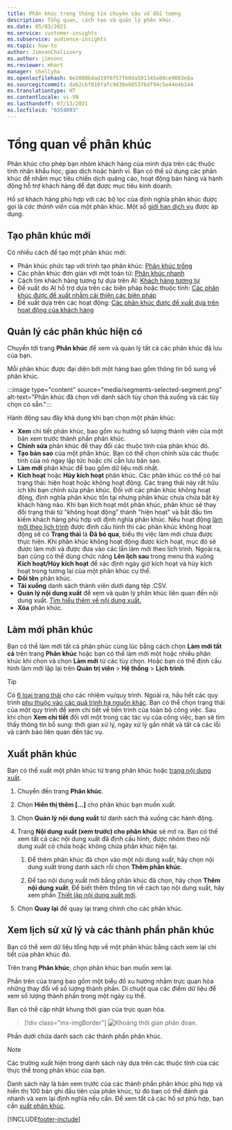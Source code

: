 ```yaml
---
title: Phân khúc trong thông tin chuyên sâu về đối tượng
description: Tổng quan, cách tạo và quản lý phân khúc.
ms.date: 05/03/2021
ms.service: customer-insights
ms.subservice: audience-insights
ms.topic: how-to
author: JimsonChalissery
ms.author: jimsonc
ms.reviewer: mhart
manager: shellyha
ms.openlocfilehash: 6e2080b4ad19f6f57f60da591345e80ce9083e8a
ms.sourcegitcommit: dab2cbf818fafc9436e685376df94c5e44e4b144
ms.translationtype: HT
ms.contentlocale: vi-VN
ms.lasthandoff: 07/13/2021
ms.locfileid: "6554093"
---
```

# <a name="segments-overview"></a>Tổng quan về phân khúc

Phân khúc cho phép bạn nhóm khách hàng của mình dựa trên các thuộc tính nhân khẩu học, giao dịch hoặc hành vi. Bạn có thể sử dụng các phân khúc để nhắm mục tiêu chiến dịch quảng cáo, hoạt động bán hàng và hành động hỗ trợ khách hàng để đạt được mục tiêu kinh doanh.

Hồ sơ khách hàng phù hợp với các bộ lọc của định nghĩa phân khúc được gọi là *các thành viên* của một phân khúc. Một số [giới hạn dịch vụ](service-limits.md) được áp dụng.

## <a name="create-a-new-segment"></a>Tạo phân khúc mới

Có nhiều cách để tạo một phân khúc mới: 

- Phân khúc phức tạp với trình tạo phân khúc: [Phân khúc trống](segment-builder.md#create-a-new-segment)
- Các phân khúc đơn giản với một toán tử: [Phân khúc nhanh](segment-builder.md#quick-segments)
- Cách tìm khách hàng tương tự dựa trên AI: [Khách hàng tương tự](find-similar-customer-segments.md)
- Đề xuất do AI hỗ trợ dựa trên các biện pháp hoặc thuộc tính: [Các phân khúc được đề xuất nhằm cải thiện các biện pháp](suggested-segments.md)
- Đề xuất dựa trên các hoạt động: [Các phân khúc được đề xuất dựa trên hoạt động của khách hàng](suggested-segments-activity.md)

## <a name="manage-existing-segments"></a>Quản lý các phân khúc hiện có

Chuyển tới trang **Phân khúc** để xem và quản lý tất cả các phân khúc đã lưu của bạn.

Mỗi phân khúc được đại diện bởi một hàng bao gồm thông tin bổ sung về phân khúc.

:::image type="content" source="media/segments-selected-segment.png" alt-text="Phân khúc đã chọn với danh sách tùy chọn thả xuống và các tùy chọn có sẵn.":::

Hành động sau đây khả dụng khi bạn chọn một phân khúc:

- **Xem** chi tiết phân khúc, bao gồm xu hướng số lượng thành viên của một bản xem trước thành phần phân khúc.
- **Chỉnh sửa** phân khúc để thay đổi các thuộc tính của phân khúc đó.
- **Tạo bản sao** của một phân khúc. Bạn có thể chọn chỉnh sửa các thuộc tính của nó ngay lập tức hoặc chỉ cần lưu bản sao.
- **Làm mới** phân khúc để bao gồm dữ liệu mới nhất.
- **Kích hoạt** hoặc **Hủy kích hoạt** phân khúc. Các phân khúc có thể có hai trạng thái: hiện hoạt hoặc không hoạt động. Các trạng thái này rất hữu ích khi bạn chỉnh sửa phân khúc. Đối với các phân khúc không hoạt động, định nghĩa phân khúc tồn tại nhưng phân khúc chưa chứa bất kỳ khách hàng nào. Khi bạn kích hoạt một phân khúc, phân khúc sẽ thay đổi trạng thái từ "không hoạt động" thành "hiện hoạt" và bắt đầu tìm kiếm khách hàng phù hợp với định nghĩa phân khúc. Nếu hoạt động [làm mới theo lịch trình](system.md#schedule-tab) được định cấu hình thì các phân khúc không hoạt động sẽ có **Trạng thái** là **Đã bỏ qua**, biểu thị việc làm mới chưa được thực hiện. Khi phân khúc không hoạt động được kích hoạt, mục đó sẽ được làm mới và được đưa vào các lần làm mới theo lịch trình.
  Ngoài ra, bạn cũng có thể dùng chức năng **Lên lịch sau** trong menu thả xuống **Kích hoạt/Hủy kích hoạt** để xác định ngày giờ kích hoạt và hủy kích hoạt trong tương lai của một phân khúc cụ thể.
- **Đổi tên** phân khúc.
- **Tải xuống** danh sách thành viên dưới dạng tệp .CSV.
- **Quản lý nội dung xuất** để xem và quản lý phân khúc liên quan đến nội dung xuất. [Tìm hiểu thêm về nội dung xuất.](export-destinations.md)
- **Xóa** phân khúc.

## <a name="refresh-segments"></a>Làm mới phân khúc

Bạn có thể làm mới tất cả phân phúc cùng lúc bằng cách chọn **Làm mới tất cả** trên trang **Phân khúc** hoặc bạn có thể làm mới một hoặc nhiều phân khúc khi chọn và chọn **Làm mới** từ các tùy chọn. Hoặc bạn có thể định cấu hình làm mới lặp lại trên **Quản trị viên** > **Hệ thống** > **Lịch trình**.

> [!TIP]
> Có [6 loại trạng thái](system.md#status-types) cho các nhiệm vụ/quy trình. Ngoài ra, hầu hết các quy trình [phụ thuộc vào các quá trình hạ nguồn khác](system.md#refresh-policies). Bạn có thể chọn trạng thái của một quy trình để xem chi tiết về tiến trình của toàn bộ công việc. Sau khi chọn **Xem chi tiết** đối với một trong các tác vụ của công việc, bạn sẽ tìm thấy thông tin bổ sung: thời gian xử lý, ngày xử lý gần nhất và tất cả các lỗi và cảnh báo liên quan đến tác vụ.

## <a name="export-segments"></a>Xuất phân khúc

Bạn có thể xuất một phân khúc từ trang phân khúc hoặc [trang nội dung xuất](export-destinations.md). 

1. Chuyển đến trang **Phân khúc**.

1. Chọn **Hiển thị thêm [...]** cho phân khúc bạn muốn xuất.

1. Chọn **Quản lý nội dung xuất** từ danh sách thả xuống các hành động.

1. Trang **Nội dung xuất (xem trước) cho phân khúc** sẽ mở ra. Bạn có thể xem tất cả các nội dung xuất đã định cấu hình, được nhóm theo nội dung xuất có chứa hoặc không chứa phân khúc hiện tại.

   1. Để thêm phân khúc đã chọn vào một nội dung xuất, hãy chọn nội dung xuất trong danh sách rồi chọn **Thêm phân khúc**.

   1. Để tạo nội dung xuất mới bằng phân khúc đã chọn, hãy chọn **Thêm nội dung xuất**. Để biết thêm thông tin về cách tạo nội dung xuất, hãy xem phần [Thiết lập nội dung xuất mới](export-destinations.md#set-up-a-new-export).

1. Chọn **Quay lại** để quay lại trang chính cho các phân khúc.

## <a name="view-processing-history-and-segment-members"></a>Xem lịch sử xử lý và các thành phần phân khúc

Bạn có thể xem dữ liệu tổng hợp về một phân khúc bằng cách xem lại chi tiết của phân khúc đó.

Trên trang **Phân khúc**, chọn phân khúc bạn muốn xem lại.

Phần trên của trang bao gồm một biểu đồ xu hướng nhằm trực quan hóa những thay đổi về số lượng thành phần. Di chuột qua các điểm dữ liệu để xem số lượng thành phần trong một ngày cụ thể.

Bạn có thể cập nhật khung thời gian của trực quan hóa.

> [!div class="mx-imgBorder"]
> ![Khoảng thời gian phân đoạn.](media/segment-time-range.png "Khoảng thời gian phân khúc")

Phần dưới chứa danh sách các thành phần phân khúc.

> [!NOTE]
> Các trường xuất hiện trong danh sách này dựa trên các thuộc tính của các thực thể trong phân khúc của bạn.
>
>Danh sách này là bản xem trước của các thành phần phân khúc phù hợp và hiển thị 100 bản ghi đầu tiên của phân khúc, từ đó bạn có thể đánh giá nhanh và xem lại định nghĩa nếu cần. Để xem tất cả các hồ sơ phù hợp, bạn cần [xuất phân khúc](export-destinations.md).

[!INCLUDE[footer-include](../includes/footer-banner.md)] 
